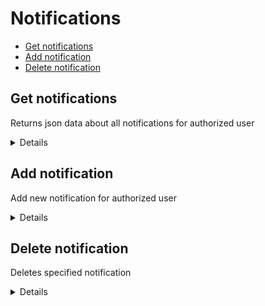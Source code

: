 # Notifications
  - [Get notifications](https://github.com/hel-sidoruk/rs-clone-server/blob/main/docs/notifications.md#get-notifications)
  - [Add notification](https://github.com/hel-sidoruk/rs-clone-server/blob/main/docs/notifications.md#add-notification)
  - [Delete notification](https://github.com/hel-sidoruk/rs-clone-server/blob/main/docs/notifications.md#delete-notification)

**Get notifications**
----
Returns json data about all notifications for authorized user

<details>

* **URL**

    /api/notifications

* **Method:**

    `GET`

* **Headers:**

    `'Authorization': 'Bearer <token>'`

* **Success Response:**

  * **Code:** 200 <br />
  **Content:**
  ```json
    [
      {
        "id": "3M5_aZOk9_tI8sCfa4hPu",
        "username": "hel-sidoruk",
        "text": "50+ Honor: You now have the ability to mark another's comment as a spoiler",
        "createdAt": "2023-02-10T08:44:44.638Z"
      }
    ]
  ```

* **Error Response:**

  * **Code:** 401 <br />
      **Content:**

      ```json
        {
          "message": "User is not authorized"
        }
      ```

</details>

**Add notification**
----
Add new notification for authorized user

<details>

* **URL**

    /api/notifications

* **Method:**

    `POST`

* **Headers:**

    `'Authorization': 'Bearer <token>'`
    `'Content-Type': 'application/json'`

* **Data Params**

    ```typescript
      {
        text: string
      }
    ```

* **Success Response:**

  * **Code:** 200 <br />
  **Content:**
  ```json
    {
      "id": "tFxX4D8x1vN3g6hjOGQbQ",
      "username": "hel-sidoruk",
      "text": "Test note",
      "createdAt": "2023-02-10T09:58:39.614Z"
    }
  ```

* **Error Response:**

  * **Code:** 401 <br />
      **Content:**

      ```json
        {
          "message": "User is not authorized"
        }
      ```

</details>

**Delete notification**
----
Deletes specified notification

<details>

* **URL**

    /api/notifications/:id

* **Method:**

    `DELETE`

* **Headers:**

    `'Authorization': 'Bearer <token>'`

*  **URL Params**

    **Required:**

    `id=[string]`

* **Success Response:**

  * **Code:** 200 <br />
  **Content:**
  ```json
    {
      "status": "ok"
    }
  ```

* **Error Response:**

  * **Code:** 401 <br />
      **Content:**

      ```json
        {
          "message": "User is not authorized"
        }
      ```

</details>
